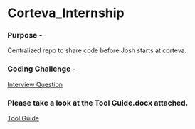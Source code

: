 # Corteva_Internship
### Purpose - 
Centralized repo to share code before Josh starts at corteva.

### Coding Challenge - 
[Interview Question](https://github.com/corteva/code-challenge-template)

### Please take a look at the Tool Guide.docx attached.
[Tool Guide](./Tool_Guide.htm)
